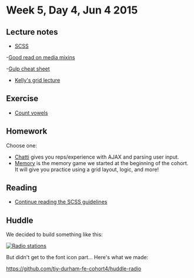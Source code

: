# Week 5, Day 4, Jun 4 2015

## Lecture notes

- [SCSS](https://github.com/tiy-durham-fe-cohort4/resources/blob/master/lessons/scss.md)

-[Good read on media mixins](http://davidwalsh.name/write-media-queries-sass)

-[Gulp cheat sheet](https://github.com/tiy-durham-fe-cohort4/resources/blob/master/cheat-sheets/gulp.md)

- [Kelly's grid lecture](https://github.com/tiy-durham-fe-cohort4/resources/blob/master/lessons/the-grid.md)

## Exercise

- [Count vowels](http://jsbin.com/diqiwo/1/edit)

## Homework

Choose one:

- [Chatti](https://github.com/tiy-durham-fe-cohort4/resources/blob/master/assignments/chatti.md) gives you reps/experience with AJAX and parsing user input.
- [Memory](http://chrisdavies.github.io/memory/) is the memory game we started
at the beginning of the cohort. It will give you practice using a grid layout,
logic, and more!

## Reading

- [Continue reading the SCSS guidelines](http://sass-guidelin.es/)

## Huddle

We decided to build something like this:

[![Radio stations](https://d13yacurqjgara.cloudfront.net/users/238469/screenshots/1372849/fm-radio.png)](https://dribbble.com/shots/1372849-FM-Radio-UI?list=searches&tag=list&offset=13)

But didn't get to the font icon part... Here's what we made:

https://github.com/tiy-durham-fe-cohort4/huddle-radio
